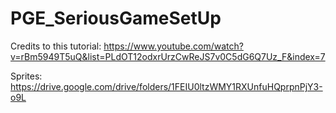 # PGE_SeriousGameSetUp
Credits to this tutorial: https://www.youtube.com/watch?v=rBm5949T5uQ&list=PLdOT12odxrUrzCwReJS7v0C5dG6Q7Uz_F&index=7

Sprites: https://drive.google.com/drive/folders/1FEIU0ltzWMY1RXUnfuHQprpnPjY3-o9L
